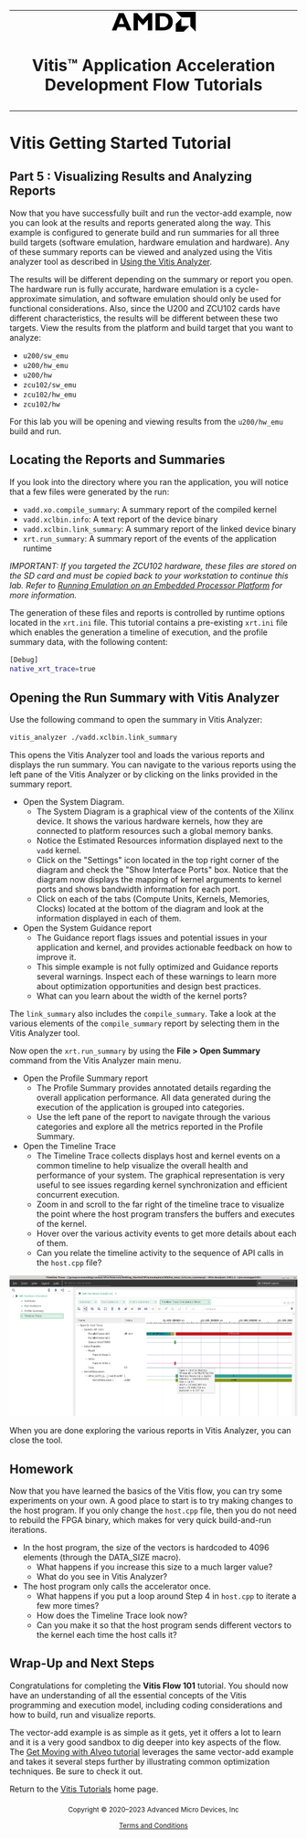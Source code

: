 <table class="sphinxhide" width="100%">
 <tr>
   <td align="center"><img src="https://raw.githubusercontent.com/Xilinx/Image-Collateral/main/xilinx-logo.png" width="30%"/><h1>Vitis™ Application Acceleration Development Flow Tutorials</h1>
   </td>
 </tr>
 <tr>
 <td>
 </td>
 </tr>
</table>

# Vitis Getting Started Tutorial

## Part 5 : Visualizing Results and Analyzing Reports

Now that you have successfully built and run the vector-add example, now you can look at the results and reports generated along the way. This example is configured to generate build and run summaries for all three build targets (software emulation, hardware emulation and hardware). Any of these summary reports can be viewed and analyzed using the Vitis analyzer tool as described in [Using the Vitis Analyzer](https://docs.xilinx.com/r/en-US/ug1393-vitis-application-acceleration/Using-the-Vitis-Analyzer).

The results will be different depending on the summary or report you open. The hardware run is fully accurate, hardware emulation is a cycle-approximate simulation, and software emulation should only be used for functional considerations. Also, since the U200 and ZCU102 cards have different characteristics, the results will be different between these two targets. View the results from the platform and build target that you want to analyze:

* `u200/sw_emu`
* `u200/hw_emu`
* `u200/hw`
* `zcu102/sw_emu`
* `zcu102/hw_emu`
* `zcu102/hw`

For this lab you will be opening and viewing results from the `u200/hw_emu` build and run.

## Locating the Reports and Summaries

If you look into the directory where you ran the application, you will notice that a few files were generated by the run:

* `vadd.xo.compile_summary`: A summary report of the compiled kernel
* `vadd.xclbin.info`: A text report of the device binary
* `vadd.xclbin.link_summary`: A summary report of the linked device binary
* `xrt.run_summary`: A summary report of the events of the application runtime

*IMPORTANT: If you targeted the ZCU102 hardware, these files are stored on the SD card and must be copied back to your workstation to continue this lab. Refer to [Running Emulation on an Embedded Processor Platform](https://docs.xilinx.com/r/en-US/ug1393-vitis-application-acceleration/Running-Emulation-on-an-Embedded-Processor-Platform) for more information.*

The generation of these files and reports is controlled by runtime options located in the `xrt.ini` file.  This tutorial contains a pre-existing `xrt.ini` file which enables the generation a timeline of execution, and the profile summary data, with the following content:

```bash
[Debug]
native_xrt_trace=true
```

## Opening the Run Summary with Vitis Analyzer

Use the following command to open the summary in Vitis Analyzer:

```bash
vitis_analyzer ./vadd.xclbin.link_summary
```

This opens the Vitis Analyzer tool and loads the various reports and displays the run summary. You can navigate to the various reports using the left pane of the Vitis Analyzer or by clicking on the links provided in the summary report.

* Open the System Diagram.
  * The System Diagram is a graphical view of the contents of the Xilinx device. It shows the various hardware kernels, how they are connected to platform resources such a global memory banks. 
  * Notice the Estimated Resources information displayed next to the `vadd` kernel.
  * Click on the "Settings" icon located in the top right corner of the diagram and check the "Show Interface Ports" box. Notice that the diagram now displays the mapping of kernel arguments to kernel ports and shows bandwidth information for each port.
  * Click on each of the tabs (Compute Units, Kernels, Memories, Clocks) located at the bottom of the diagram and look at the information displayed in each of them.
* Open the System Guidance report
  * The Guidance report flags issues and potential issues in your application and kernel, and provides actionable feedback on how to improve it.
  * This simple example is not fully optimized and Guidance reports several warnings. Inspect each of these warnings to learn more about optimization opportunities and design best practices.
  * What can you learn about the width of the kernel ports?

The `link_summary` also includes the `compile_summary`. Take a look at the various elements of the `compile_summary` report by selecting them in the Vitis Analyzer tool. 

Now open the `xrt.run_summary` by using the **File > Open Summary** command from the Vitis Analyzer main menu. 

* Open the Profile Summary report
  * The Profile Summary provides annotated details regarding the overall application performance. All data generated during the execution of the application is grouped into categories. 
  * Use the left pane of the report to navigate through the various categories and explore all the metrics reported in the Profile Summary.
* Open the Timeline Trace
  * The Timeline Trace collects displays host and kernel events on a common timeline to help visualize the overall health and performance of your system. The graphical representation is very useful to see issues regarding kernel synchronization and efficient concurrent execution.
  * Zoom in and scroll to the far right of the timeline trace to visualize the point where the host program transfers the buffers and executes of the kernel.
  * Hover over the various activity events to get more details about each of them. 
  * Can you relate the timeline activity to the sequence of API calls in the `host.cpp` file?

![img](./images/part5_timeline_trace.png)

When you are done exploring the various reports in Vitis Analyzer, you can close the tool.

## Homework

Now that you have learned the basics of the Vitis flow, you can try some experiments on your own. A good place to start is to try making changes to the host program. If you only change the `host.cpp` file, then you do not need to rebuild the FPGA binary,  which makes for very quick build-and-run iterations.

* In the host program, the size of the vectors is hardcoded to 4096 elements (through the DATA_SIZE macro). 
  * What happens if you increase this size to a much larger value?
  * What do you see in Vitis Analyzer?
* The host program only calls the accelerator once. 
  * What happens if you put a loop around Step 4 in `host.cpp` to iterate a few more times?
  * How does the Timeline Trace look now?
  * Can you make it so that the host program sends different vectors to the kernel each time the host calls it?

## Wrap-Up and Next Steps

Congratulations for completing the **Vitis Flow 101** tutorial. You should now have an understanding of all the essential concepts of the Vitis programming and execution model, including coding considerations and how to build, run and visualize reports.

The vector-add example is as simple as it gets, yet it offers a lot to learn and it is a very good sandbox to dig deeper into key aspects of the flow. The [Get Moving with Alveo tutorial](https://developer.xilinx.com/en/articles/acceleration-basics.html) leverages the same vector-add example and takes it several steps further by illustrating common optimization techniques. Be sure to check it out.

Return to the [Vitis Tutorials](https://github.com/Xilinx/Vitis-Tutorials) home page.


<p class="sphinxhide" align="center"><sub>Copyright © 2020–2023 Advanced Micro Devices, Inc</sub></p>

<p class="sphinxhide" align="center"><sup><a href="https://www.amd.com/en/corporate/copyright">Terms and Conditions</a></sup></p>
